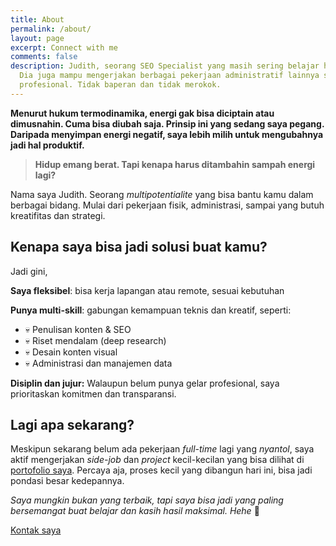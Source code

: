 ```yaml
---
title: About
permalink: /about/
layout: page
excerpt: Connect with me
comments: false
description: Judith, seorang SEO Specialist yang masih sering belajar hal baru.
  Dia juga mampu mengerjakan berbagai pekerjaan administratif lainnya secara
  profesional. Tidak baperan dan tidak merokok.
---
```

**Menurut hukum termodinamika, energi gak bisa diciptain atau dimusnahin. Cuma bisa diubah saja. Prinsip ini yang sedang saya pegang. Daripada menyimpan energi negatif, saya lebih milih untuk mengubahnya jadi hal produktif.**

> **Hidup emang berat. Tapi kenapa harus ditambahin sampah energi lagi?**

Nama saya Judith. Seorang *multipotentialite* yang bisa bantu kamu dalam berbagai bidang. Mulai dari pekerjaan fisik, administrasi, sampai yang butuh kreatifitas dan strategi.

## Kenapa saya bisa jadi solusi buat kamu?

Jadi gini,

**Saya fleksibel**: bisa kerja lapangan atau remote, sesuai kebutuhan

**Punya multi-skill**: gabungan kemampuan teknis dan kreatif, seperti: 

* 💀 Penulisan konten & SEO
* 💀 Riset mendalam (deep research)
* 💀 Desain konten visual
* 💀 Administrasi dan manajemen data

**Disiplin dan jujur:** Walaupun belum punya gelar profesional, saya prioritaskan komitmen dan transparansi.

## Lagi apa sekarang?

Meskipun sekarang belum ada pekerjaan *full-time* lagi yang *nyantol*, saya aktif mengerjakan *side-job* dan *project* kecil-kecilan yang bisa dilihat di [portofolio saya](/portofolio/). Percaya aja, proses kecil yang dibangun hari ini, bisa jadi pondasi besar kedepannya.

*Saya mungkin bukan yang terbaik, tapi saya bisa jadi yang paling bersemangat buat belajar dan kasih hasil maksimal. Hehe* 🥰

[Kontak saya](/contact/)

